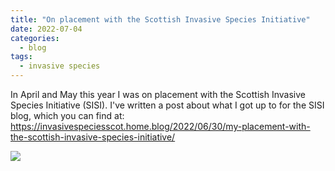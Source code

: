 ```yaml
---
title: "On placement with the Scottish Invasive Species Initiative"
date: 2022-07-04
categories:
  - blog
tags:
  - invasive species
---
```


In April and May this year I was on placement with the Scottish Invasive Species Initiative (SISI). I've written a post about what I got up to for the SISI blog, which you can find at: https://invasivespeciesscot.home.blog/2022/06/30/my-placement-with-the-scottish-invasive-species-initiative/

![](/assets/images/SISI_placement/hogweed_trailcam.jpg)
